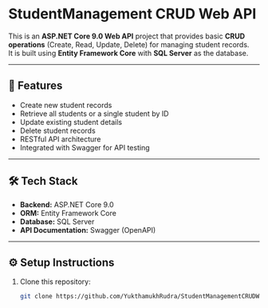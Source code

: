# StudentManagement CRUD Web API

This is an **ASP.NET Core 9.0 Web API** project that provides basic **CRUD operations** (Create, Read, Update, Delete) for managing student records.  
It is built using **Entity Framework Core** with **SQL Server** as the database.

---

## 🚀 Features
- Create new student records  
- Retrieve all students or a single student by ID  
- Update existing student details  
- Delete student records  
- RESTful API architecture  
- Integrated with Swagger for API testing  

---

## 🛠️ Tech Stack
- **Backend:** ASP.NET Core 9.0  
- **ORM:** Entity Framework Core  
- **Database:** SQL Server  
- **API Documentation:** Swagger (OpenAPI)  

---

## ⚙️ Setup Instructions
1. Clone this repository:
   ```bash
   git clone https://github.com/YukthamukhRudra/StudentManagementCRUDWebAPI.git
